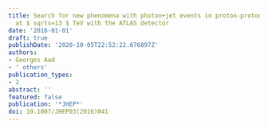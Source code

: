 ```yaml
---
title: Search for new phenomena with photon+jet events in proton-proton collisions
  at $ sqrts=13 $ TeV with the ATLAS detector
date: '2016-01-01'
draft: true
publishDate: '2020-10-05T22:52:22.676897Z'
authors:
- Georges Aad
- ' others'
publication_types:
- 2
abstract: ''
featured: false
publication: '*JHEP*'
doi: 10.1007/JHEP03(2016)041
---
```



